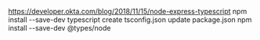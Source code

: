 https://developer.okta.com/blog/2018/11/15/node-express-typescript
npm install --save-dev typescript
create tsconfig.json
update package.json
npm install --save-dev @types/node